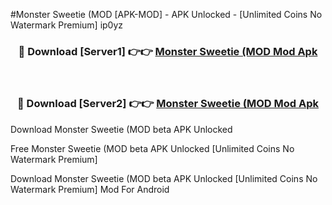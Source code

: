 #Monster Sweetie (MOD [APK-MOD] - APK Unlocked - [Unlimited Coins No Watermark Premium] ip0yz



<div align="center">

<h3>🔴 Download [Server1] 👉👉 <a href="https://momento.my/?title=Monster_Sweetie_(MOD">Monster Sweetie (MOD Mod Apk</a></h3><br>

<h3>🔴 Download [Server2] 👉👉 <a href="https://momento.my/?title=Monster_Sweetie_(MOD">Monster Sweetie (MOD Mod Apk</a></h3>
</div>



Download Monster Sweetie (MOD beta APK Unlocked

Free Monster Sweetie (MOD beta APK Unlocked [Unlimited Coins No Watermark Premium]

Download Monster Sweetie (MOD beta APK Unlocked [Unlimited Coins No Watermark Premium] Mod For Android
